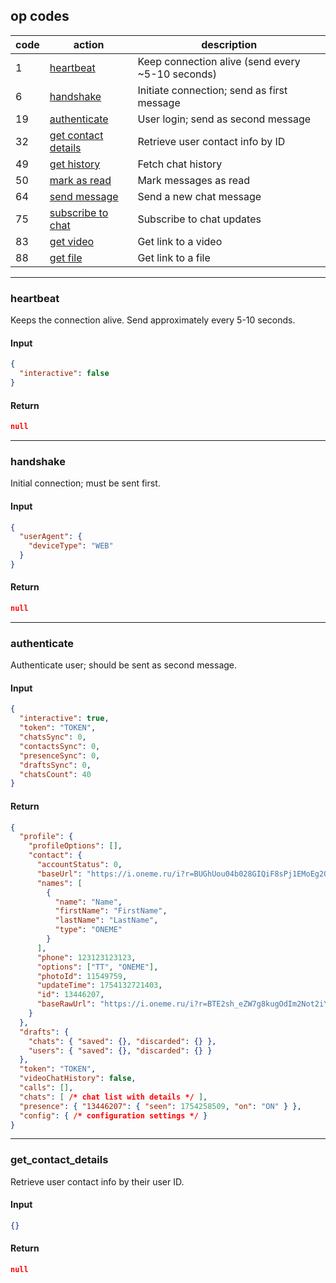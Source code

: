 ## op codes
| code | action | description |
|---|---|---|
| 1 | [heartbeat](#heartbeat) | Keep connection alive (send every ~5-10 seconds) |
| 6 | [handshake](#handshake) | Initiate connection; send as first message |
| 19 | [authenticate](#authenticate) | User login; send as second message |
| 32 | [get contact details](#get_contact_details) | Retrieve user contact info by ID |
| 49 | [get history](#get_history) | Fetch chat history |
| 50 | [mark as read](#mark_as_read) | Mark messages as read |
| 64 | [send message](#send_message) | Send a new chat message |
| 75 | [subscribe to chat](#subscribe_to_chat) | Subscribe to chat updates |
| 83 | [get video](#get_video) | Get link to a video |
| 88 | [get file](#get_file) | Get link to a file |

---

### heartbeat
Keeps the connection alive. Send approximately every 5-10 seconds.

#### Input
```json
{
  "interactive": false
}
```

#### Return
```json
null
```

---

### handshake
Initial connection; must be sent first.

#### Input
```json
{
  "userAgent": {
    "deviceType": "WEB"
  }
}
```

#### Return
```json
null
```

---

### authenticate
Authenticate user; should be sent as second message.

#### Input
```json
{
  "interactive": true,
  "token": "TOKEN",
  "chatsSync": 0,
  "contactsSync": 0,
  "presenceSync": 0,
  "draftsSync": 0,
  "chatsCount": 40
}
```

#### Return
```json
{
  "profile": {
    "profileOptions": [],
    "contact": {
      "accountStatus": 0,
      "baseUrl": "https://i.oneme.ru/i?r=BUGhUou04b028GIQiF8sPj1EMoEg2OSnHLBfb-SHaZ9Ay-Ag1jAVh2Bw-LDi7511o7RRkJxj_ZGNkDUfe8dvEb24",
      "names": [
        {
          "name": "Name",
          "firstName": "FirstName",
          "lastName": "LastName",
          "type": "ONEME"
        }
      ],
      "phone": 123123123123,
      "options": ["TT", "ONEME"],
      "photoId": 11549759,
      "updateTime": 1754132721403,
      "id": 13446207,
      "baseRawUrl": "https://i.oneme.ru/i?r=BTE2sh_eZW7g8kugOdIm2Not2iYTW6GNe8IqlUN66AbY8T_9cY73tz0ujRAFtR8MPmY"
    }
  },
  "drafts": {
    "chats": { "saved": {}, "discarded": {} },
    "users": { "saved": {}, "discarded": {} }
  },
  "token": "TOKEN",
  "videoChatHistory": false,
  "calls": [],
  "chats": [ /* chat list with details */ ],
  "presence": { "13446207": { "seen": 1754258509, "on": "ON" } },
  "config": { /* configuration settings */ }
}
```

---

### get_contact_details
Retrieve user contact info by their user ID.

#### Input
```json
{}
```

#### Return
```json
null